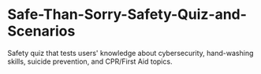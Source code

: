 # Safe-Than-Sorry-Safety-Quiz-and-Scenarios
Safety quiz that tests users' knowledge about cybersecurity, hand-washing skills, suicide prevention, and CPR/First Aid topics. 
